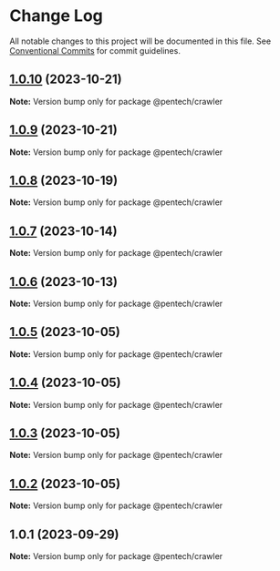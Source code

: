 # Change Log

All notable changes to this project will be documented in this file.
See [Conventional Commits](https://conventionalcommits.org) for commit guidelines.

## [1.0.10](https://github.com/nvqh01/pentech/compare/@pentech/crawler@1.0.9...@pentech/crawler@1.0.10) (2023-10-21)

**Note:** Version bump only for package @pentech/crawler

## [1.0.9](https://github.com/nvqh01/pentech/compare/@pentech/crawler@1.0.8...@pentech/crawler@1.0.9) (2023-10-21)

**Note:** Version bump only for package @pentech/crawler

## [1.0.8](https://github.com/nvqh01/pentech/compare/@pentech/crawler@1.0.7...@pentech/crawler@1.0.8) (2023-10-19)

**Note:** Version bump only for package @pentech/crawler

## [1.0.7](https://github.com/nvqh01/pentech/compare/@pentech/crawler@1.0.6...@pentech/crawler@1.0.7) (2023-10-14)

**Note:** Version bump only for package @pentech/crawler

## [1.0.6](https://github.com/nvqh01/pentech/compare/@pentech/crawler@1.0.5...@pentech/crawler@1.0.6) (2023-10-13)

**Note:** Version bump only for package @pentech/crawler

## [1.0.5](https://github.com/nvqh01/pentech/compare/@pentech/crawler@1.0.4...@pentech/crawler@1.0.5) (2023-10-05)

**Note:** Version bump only for package @pentech/crawler

## [1.0.4](https://github.com/nvqh01/pentech/compare/@pentech/crawler@1.0.3...@pentech/crawler@1.0.4) (2023-10-05)

**Note:** Version bump only for package @pentech/crawler

## [1.0.3](https://github.com/nvqh01/pentech/compare/@pentech/crawler@1.0.2...@pentech/crawler@1.0.3) (2023-10-05)

**Note:** Version bump only for package @pentech/crawler

## [1.0.2](https://github.com/nvqh01/pentech/compare/@pentech/crawler@1.0.1...@pentech/crawler@1.0.2) (2023-10-05)

**Note:** Version bump only for package @pentech/crawler

## 1.0.1 (2023-09-29)

**Note:** Version bump only for package @pentech/crawler
